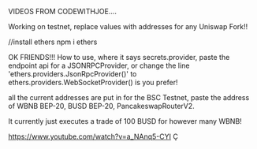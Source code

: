 VIDEOS FROM CODEWITHJOE....


Working on testnet, replace values with addresses for any Uniswap Fork!!

//install ethers npm i ethers

OK FRIENDS!!! How to use, where it says secrets.provider, paste the endpoint api for a JSONRPCProvider, or change the line 'ethers.providers.JsonRpcProvider()' to ethers.providers.WebSocketProvider() is you prefer!

all the current addresses are put in for the BSC Testnet, paste the address of WBNB BEP-20, BUSD BEP-20, PancakeswapRouterV2.

It currently just executes a trade of 100 BUSD for however many WBNB!

https://www.youtube.com/watch?v=a_NAnq5-CYI
Ç
